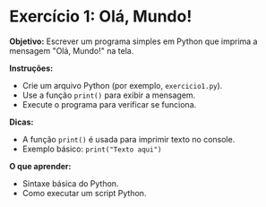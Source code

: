 # Exercício 1: Olá, Mundo!

**Objetivo:** Escrever um programa simples em Python que imprima a mensagem "Olá, Mundo!" na tela.

**Instruções:**
- Crie um arquivo Python (por exemplo, `exercicio1.py`).
- Use a função `print()` para exibir a mensagem.
- Execute o programa para verificar se funciona.

**Dicas:**
- A função `print()` é usada para imprimir texto no console.
- Exemplo básico: `print("Texto aqui")`

**O que aprender:**
- Sintaxe básica do Python.
- Como executar um script Python.